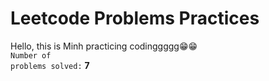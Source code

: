 # Leetcode Problems Practices

Hello, this is Minh practicing codinggggg😁😁
<br/>
<code>Number of problems solved:</code> **7**
